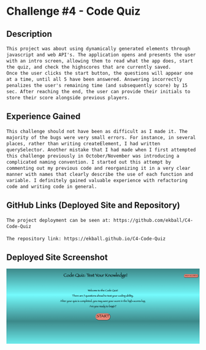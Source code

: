 # Challenge #4 - Code Quiz

## Description

    This project was about using dynamically generated elements through javascript and web API's. The application opens and presents the user with an intro screen, allowing them to read what the app does, start the quiz, and check the highscores that are currently saved.
    Once the user clicks the start button, the questions will appear one at a time, until all 5 have been answered. Answering incorrectly penalizes the user's remaining time (and subsequently score) by 15 sec. After reaching the end, the user can provide their initials to store their score alongside previous players.


## Experience Gained

    This challenge should not have been as difficult as I made it. The majority of the bugs were very small errors. For instance, in several places, rather than writing createElement, I had written querySelector. Another mistake that I had made when I first attempted this challenge previously in October/November was introducing a complicated naming convention. I started out this attempt by commenting out my previous code and reorganizing it in a very clear manner with names that clearly describe the use of each function and variable. I definitely gained valuable experience with refactoring code and writing code in general.

## GitHub Links (Deployed Site and Repository)

    The project deployment can be seen at: https://github.com/ekball/C4-Code-Quiz

    The repository link: https://ekball.github.io/C4-Code-Quiz

## Deployed Site Screenshot

![code-quiz](./assets/images/screenshot.png)